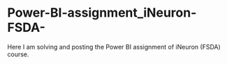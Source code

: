 # Power-BI-assignment_iNeuron-FSDA-
Here I am solving and posting the Power BI assignment of iNeuron (FSDA) course.
